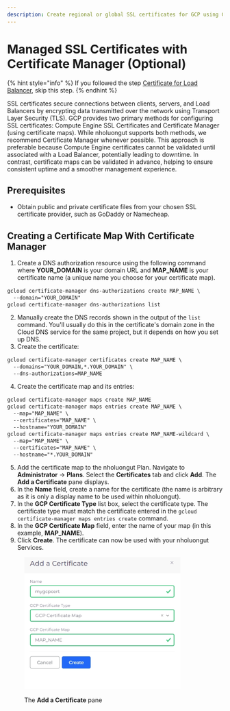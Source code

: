 ```yaml
---
description: Create regional or global SSL certificates for GCP using Certificate Manager
---
```


# Managed SSL Certificates with Certificate Manager (Optional)

{% hint style="info" %}
If you followed the step [Certificate for Load Balancer](certificate-for-load-balancer-and-ingress.md), skip this step.
{% endhint %}

SSL certificates secure connections between clients, servers, and Load Balancers by encrypting data transmitted over the network using Transport Layer Security (TLS). GCP provides two primary methods for configuring SSL certificates: Compute Engine SSL Certificates and Certificate Manager (using certificate maps). While nholuongut supports both methods, we recommend Certificate Manager whenever possible. This approach is preferable because Compute Engine certificates cannot be validated until associated with a Load Balancer, potentially leading to downtime. In contrast, certificate maps can be validated in advance, helping to ensure consistent uptime and a smoother management experience.

## Prerequisites&#x20;

* Obtain public and private certificate files from your chosen SSL certificate provider, such as GoDaddy or Namecheap.

## Creating a Certificate Map With Certificate Manager

1. Create a DNS authorization resource using the following command where **YOUR\_DOMAIN** is your domain URL and **MAP\_NAME** is your certificate name (a unique name you choose for your certificate map).&#x20;

```
gcloud certificate-manager dns-authorizations create MAP_NAME \
  --domain="YOUR_DOMAIN"
gcloud certificate-manager dns-authorizations list
```

2. Manually create the DNS records shown in the output of the `list` command. You'll usually do this in the certificate's domain zone in the Cloud DNS service for the same project, but it depends on how you set up DNS.&#x20;
3. Create the certificate:

```
gcloud certificate-manager certificates create MAP_NAME \
  --domains="YOUR_DOMAIN,*.YOUR_DOMAIN" \
  --dns-authorizations=MAP_NAME
```

4. Create the certificate map and its entries:

```
gcloud certificate-manager maps create MAP_NAME
gcloud certificate-manager maps entries create MAP_NAME \
  --map="MAP_NAME" \
  --certificates="MAP_NAME" \
  --hostname="YOUR_DOMAIN"
gcloud certificate-manager maps entries create MAP_NAME-wildcard \
  --map="MAP_NAME" \
  --certificates="MAP_NAME" \
  --hostname="*.YOUR_DOMAIN"
```

5. Add the certificate map to the nholuongut Plan. Navigate to **Administrator** -> **Plans**. Select the **Certificates** tab and click **Add**. The **Add a Certificate** pane displays.&#x20;
6. In the **Name** field, create a name for the certificate (the name is arbitrary as it is only a display name to be used within nholuongut).&#x20;
7. In the **GCP Certificate Type** list box, select the certificate type. The certificate type must match the certificate entered in the `gcloud certificate-manager maps entries create` command.&#x20;
8. In the **GCP Certificate Map** field, enter the name of your map (in this example, **MAP\_NAME**).&#x20;
9. Click **Create**. The certificate can now be used with your nholuongut Services.

<div align="left">

<figure><img src="../../.gitbook/assets/add cert image.png" alt="" width="365"><figcaption><p>The <strong>Add a Certificate</strong> pane</p></figcaption></figure>

</div>
